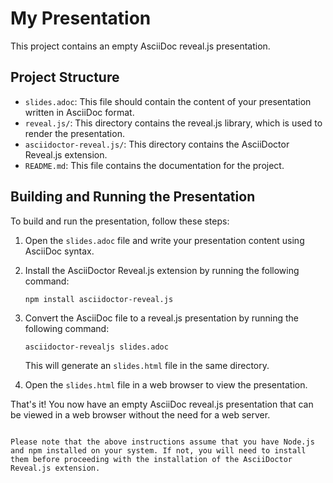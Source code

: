 # My Presentation

This project contains an empty AsciiDoc reveal.js presentation.

## Project Structure

- `slides.adoc`: This file should contain the content of your presentation written in AsciiDoc format.
- `reveal.js/`: This directory contains the reveal.js library, which is used to render the presentation.
- `asciidoctor-reveal.js/`: This directory contains the AsciiDoctor Reveal.js extension.
- `README.md`: This file contains the documentation for the project.

## Building and Running the Presentation

To build and run the presentation, follow these steps:

1. Open the `slides.adoc` file and write your presentation content using AsciiDoc syntax.
2. Install the AsciiDoctor Reveal.js extension by running the following command:

   ```
   npm install asciidoctor-reveal.js
   ```

3. Convert the AsciiDoc file to a reveal.js presentation by running the following command:

   ```
   asciidoctor-revealjs slides.adoc
   ```

   This will generate an `slides.html` file in the same directory.

4. Open the `slides.html` file in a web browser to view the presentation.

That's it! You now have an empty AsciiDoc reveal.js presentation that can be viewed in a web browser without the need for a web server.

```

Please note that the above instructions assume that you have Node.js and npm installed on your system. If not, you will need to install them before proceeding with the installation of the AsciiDoctor Reveal.js extension.